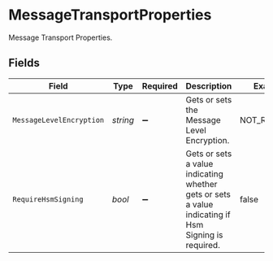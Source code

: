 # MessageTransportProperties

Message Transport Properties.


## Fields

| Field                                                                                               | Type                                                                                                | Required                                                                                            | Description                                                                                         | Example                                                                                             |
| --------------------------------------------------------------------------------------------------- | --------------------------------------------------------------------------------------------------- | --------------------------------------------------------------------------------------------------- | --------------------------------------------------------------------------------------------------- | --------------------------------------------------------------------------------------------------- |
| `MessageLevelEncryption`                                                                            | *string*                                                                                            | :heavy_minus_sign:                                                                                  | Gets or sets the Message Level Encryption.                                                          | NOT_REQUIRED                                                                                        |
| `RequireHsmSigning`                                                                                 | *bool*                                                                                              | :heavy_minus_sign:                                                                                  | Gets or sets a value indicating whether gets or sets a value indicating if Hsm Signing is required. | false                                                                                               |